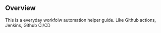 ## Overview
This is a everyday workfolw automation helper guide. Like Github actions, Jenkins, Github CI/CD
